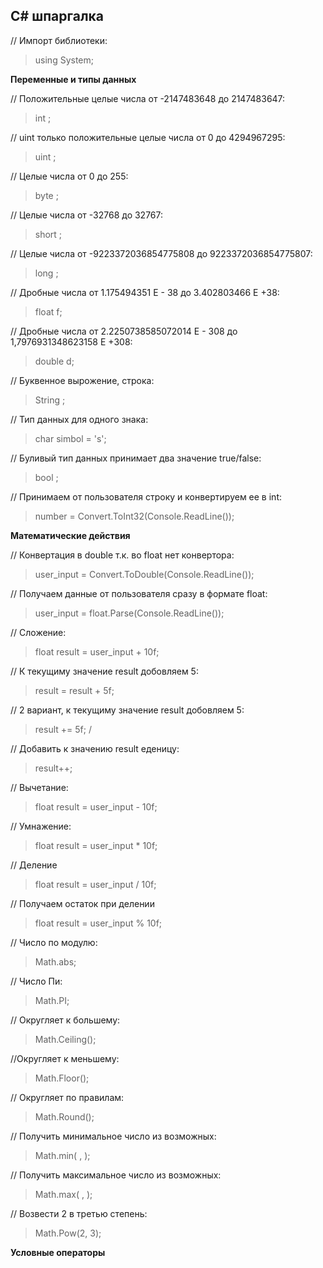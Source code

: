 ## С# шпаргалка

// Импорт библиотеки:
>using System; 

**Переменные и типы данных**

// Положительные целые числа от -2147483648 до 2147483647:
>int ;

// uint только положительные целые числа от 0 до 4294967295:          
>uint ; 

// Целые числа от 0 до 255:
>byte ;  

// Целые числа от -32768 до 32767:
>short ;

// Целые числа от -9223372036854775808 до 9223372036854775807:
>long ;

// Дробные числа от 1.175494351 Е - 38 до 3.402803466 Е +38:
>float f;

// Дробные числа от 2.2250738585072014 E - 308 до 1,7976931348623158 Е +308:
>double d;  

// Буквенное вырожение, строка:
>String ; 

// Тип данных для одного знака:
>char simbol = 's'; 

// Буливый тип данных принимает два значение true/false:
>bool ;         

// Принимаем от пользователя строку и конвертируем ее в int:
>number = Convert.ToInt32(Console.ReadLine());   


**Математические действия**

// Конвертация в double т.к. во float нет конвертора:
>user_input = Convert.ToDouble(Console.ReadLine()); 

// Получаем данные от пользователя сразу в формате float:
>user_input = float.Parse(Console.ReadLine()); 

// Сложение:
>float result = user_input + 10f;   

// К текущиму значение result добовляем 5:
>result = result + 5f;                

// 2 вариант, к текущиму значение result добовляем 5:
>result +=  5f;                       /

// Добавить к значению result еденицу:
>result++;  

// Вычетание:
>float result = user_input - 10f;

// Умнажение:
>float result = user_input * 10f; 

// Деление
>float result = user_input / 10f;

// Получаем остаток при делении
>float result = user_input % 10f;  

// Число по модулю:
>Math.abs;

// Число Пи:
>Math.PI;

// Округляет к большему:
>Math.Ceiling();

//Округляет к меньшему:
>Math.Floor();

// Округляет по правилам:
>Math.Round();

// Получить минимальное число из возможных:
>Math.min( , );

// Получить максимальное число из возможных:
>Math.max( , );

// Возвести 2 в третью степень:
>Math.Pow(2, 3);

**Условные операторы**



